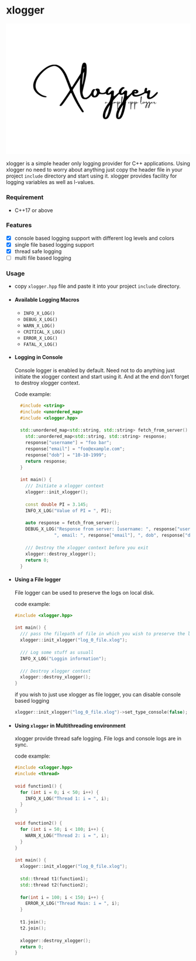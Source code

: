 # xlogger


![xlogger](assets/xlogger_1_.svg?raw=true "xlogger")

xlogger is a simple header only logging provider for C++ applications. Using
xlogger no need to worry about anything just copy the header file in your
project `include` directory and start using it. xlogger provides facility for
logging variables as well as l-values.

### Requirement
- C++17 or above

### Features
- [x] console based logging support with different log levels and colors
- [x] single file based logging support
- [x] thread safe logging
- [ ] multi file based logging

### Usage
- copy `xlogger.hpp` file and paste it into your project `include` directory.

- #### Available Logging Macros
  - `INFO_X_LOG()`
  - `DEBUG_X_LOG()`
  - `WARN_X_LOG()`
  - `CRITICAL_X_LOG()`
  - `ERROR_X_LOG()`
  - `FATAL_X_LOG()`


- #### Logging in Console
  Console logger is enabled by default. Need not to do anything just initiate
  the xlogger context and start using it. And at the end don't forget to
  destroy xlogger context.

  Code example:
  ```C++
    #include <string>
    #include <unordered_map>
    #include <xlogger.hpp>

    std::unordered_map<std::string, std::string> fetch_from_server() {
      std::unordered_map<std::string, std::string> response;
      response["username"] = "foo bar";
      response["email"] = "foo@example.com";
      response["dob"] = "10-10-1999";
      return response;
    }

    int main() {
      /// Initiate a xlogger context
      xlogger::init_xlogger();

      const double PI = 3.145;
      INFO_X_LOG("Value of PI = ", PI);

      auto response = fetch_from_server();
      DEBUG_X_LOG("Response from server: [username: ", response["username"],
                 ", email: ", response["email"], ", dob", response["dob"], "]");

      /// Destroy the xlogger context before you exit
      xlogger::destroy_xlogger();
      return 0;
    }
  ```

- #### Using a File logger
  File logger can be used to preserve the logs on local disk.

  code example:

  ```C++
  #include <xlogger.hpp>

  int main() {
    /// pass the filepath of file in which you wish to preserve the logs.
    xlogger::init_xlogger("log_0_file.xlog");

    /// Log some stuff as usuall
    INFO_X_LOG("Loggin information");

    /// Destroy xlogger context
    xlogger::destroy_xlogger();
  }
  ```

  if you wish to just use xlogger as file logger, you can disable console based
  logging

  ```C++
  xlogger::init_xlogger("log_0_file.xlog")->set_type_console(false);
  ```

- #### Using `xlogger` in Multithreading environment
  xlogger provide thread safe logging. File logs and console logs are in sync.

  code example:

  ```C++
  #include <xlogger.hpp>
  #include <thread>

  void function1() {
    for (int i = 0; i < 50; i++) {
      INFO_X_LOG("Thread 1: i = ", i);
    }
  }

  void function2() {
    for (int i = 50; i < 100; i++) {
      WARN_X_LOG("Thread 2: i = ", i);
    }
  }

  int main() {
    xlogger::init_xlogger("log_0_file.xlog");

    std::thread t1(function1);
    std::thread t2(function2);

    for(int i = 100; i < 150; i++) {
      ERROR_X_LOG("Thread Main: i = ", i);
    }

    t1.join();
    t2.join();

    xlogger::destroy_xlogger();
    return 0;
  }
  ```
